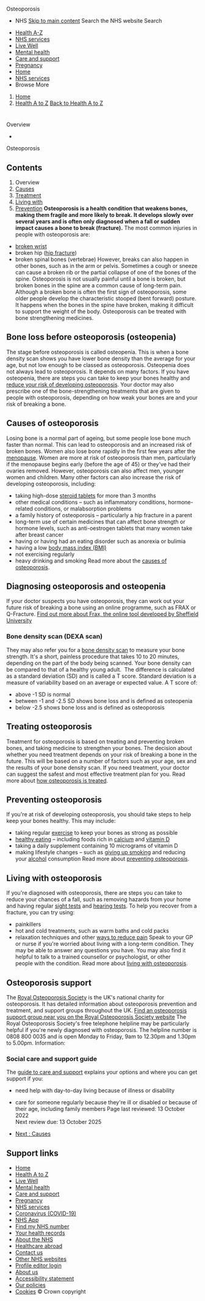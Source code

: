 
Osteoporosis
 - NHS
[Skip to main content](#maincontent)
Search the NHS website
Search
* [Health A-Z](/conditions/)
* [NHS services](/nhs-services/)
* [Live Well](/live-well/)
* [Mental health](/mental-health/)
* [Care and support](/conditions/social-care-and-support-guide/)
* [Pregnancy](/pregnancy/)
* [Home](/)
* [NHS services](/nhs-services/)
* Browse
 More
1. [Home](/)
2. [Health A to Z](/conditions/)
[Back to 
 Health A to Z](/conditions/) 
# 
Overview
 
 - 
 Osteoporosis
## Contents
1. Overview
2. [Causes](/conditions/osteoporosis/causes/)
3. [Treatment](/conditions/osteoporosis/treatment/)
4. [Living with](/conditions/osteoporosis/living-with/)
5. [Prevention](/conditions/osteoporosis/prevention/)
**Osteoporosis is a health condition that weakens bones, making them fragile and more likely to break. It develops slowly over several years and is often only diagnosed when a fall or sudden impact causes a bone to break (fracture).**
The most common injuries in people with osteoporosis are:
* [broken wrist](/conditions/broken-arm-or-wrist/)
* broken hip ([hip fracture](/conditions/broken-hip/))
* broken spinal bones (vertebrae)
However, breaks can also happen in other bones, such as in the arm or pelvis. Sometimes a cough or sneeze can cause a broken rib or the partial collapse of one of the bones of the spine.
Osteoporosis is not usually painful until a bone is broken, but broken bones in the spine are a common cause of long-term pain.
Although a broken bone is often the first sign of osteoporosis, some older people develop the characteristic stooped (bent forward) posture. It happens when the bones in the spine have broken, making it difficult to support the weight of the body.
Osteoporosis can be treated with bone strengthening medicines.
## Bone loss before osteoporosis (osteopenia)
The stage before osteoporosis is called osteopenia. This is when a bone density scan shows you have lower bone density than the average for your age, but not low enough to be classed as osteoporosis.
Osteopenia does not always lead to osteoporosis. It depends on many factors.
If you have osteopenia, there are steps you can take to keep your bones healthy and [reduce your risk of developing osteoporosis](/conditions/osteoporosis/prevention/).
Your doctor may also prescribe one of the bone-strengthening treatments that are given to people with osteoporosis, depending on how weak your bones are and your risk of breaking a bone.
## Causes of osteoporosis
Losing bone is a normal part of ageing, but some people lose bone much faster than normal. This can lead to osteoporosis and an increased risk of broken bones.
Women also lose bone rapidly in the first few years after the [menopause](/conditions/menopause/). Women are more at risk of osteoporosis than men, particularly if the menopause begins early (before the age of 45) or they've had their ovaries removed.
However, osteoporosis can also affect men, younger women and children.
Many other factors can also increase the risk of developing osteoporosis, including:
* taking high-dose [steroid tablets](/conditions/steroid-tablets/) for more than 3 months
* other medical conditions – such as inflammatory conditions, hormone-related conditions, or malabsorption problems
* a family history of osteoporosis – particularly a hip fracture in a parent
* long-term use of certain medicines that can affect bone strength or hormone levels, such as anti-oestrogen tablets that many women take after breast cancer
* having or having had an eating disorder such as anorexia or bulimia
* having a low [body mass index (BMI)](/live-well/healthy-weight/bmi-calculator/)
* not exercising regularly
* heavy drinking and smoking
Read more about the [causes of osteoporosis](/conditions/osteoporosis/causes/).
## Diagnosing osteoporosis and osteopenia
If your doctor suspects you have osteoporosis, they can work out your future risk of breaking a bone using an online programme, such as FRAX or Q-Fracture.
[Find out more about Frax, the online tool developed by Sheffield University](https://www.sheffield.ac.uk/FRAX/tool.aspx)
### Bone density scan (DEXA scan)
They may also refer you for a [bone density scan](/conditions/dexa-scan/) to measure your bone strength. It's a short, painless procedure that takes 10 to 20 minutes, depending on the part of the body being scanned.
Your bone density can be compared to that of a healthy young adult. 
The difference is calculated as a standard deviation (SD) and is called a T score.
Standard deviation is a measure of variability based on an average or expected value. A T score of:
* above -1 SD is normal
* between -1 and -2.5 SD shows bone loss and is defined as osteopenia
* below -2.5 shows bone loss and is defined as osteoporosis
## Treating osteoporosis
Treatment for osteoporosis is based on treating and preventing broken bones, and taking medicine to strengthen your bones.
The decision about whether you need treatment depends on your risk of breaking a bone in the future. This will be based on a number of factors such as your age, sex and the results of your bone density scan.
If you need treatment, your doctor can suggest the safest and most effective treatment plan for you.
Read more about [how osteoporosis is treated](/conditions/osteoporosis/treatment/).
## Preventing osteoporosis
If you're at risk of developing osteoporosis, you should take steps to help keep your bones healthy. This may include:
* taking regular [exercise](/live-well/exercise/) to keep your bones as strong as possible
* [healthy eating](/live-well/eat-well/how-to-eat-a-balanced-diet/) – including foods rich in [calcium](/conditions/vitamins-and-minerals/calcium/) and [vitamin D](/conditions/vitamins-and-minerals/vitamin-d/)
* taking a daily supplement containing 10 micrograms of vitamin D
* making lifestyle changes – such as [giving up smoking](/live-well/quit-smoking/) and reducing your [alcohol](/live-well/alcohol-advice/) consumption
Read more about [preventing osteoporosis](/conditions/osteoporosis/prevention/).
## Living with osteoporosis
If you're diagnosed with osteoporosis, there are steps you can take to reduce your chances of a fall, such as removing hazards from your home and having regular [sight tests](/nhs-services/opticians/visiting-an-optician/) and [hearing tests](/conditions/hearing-tests/).
To help you recover from a fracture, you can try using:
* painkillers
* hot and cold treatments, such as warm baths and cold packs
* relaxation techniques and other [ways to reduce pain](/live-well/pain/10-ways-to-ease-pain/)
Speak to your GP or nurse if you're worried about living with a long-term condition. They may be able to answer any questions you have.
You may also find it helpful to talk to a trained counsellor or psychologist, or other people with the condition.
Read more about [living with osteoporosis](/conditions/osteoporosis/living-with/).
## Osteoporosis support
The [Royal Osteoporosis Society](https://theros.org.uk/) is the UK's national charity for osteoporosis.
It has detailed information about osteoporosis prevention and treatment, and support groups throughout the UK.
[Find an osteoporosis support group near you on the Royal Osteoporosis Society website](https://theros.org.uk/information-and-support/support-in-your-area/find-your-local-support-group/)
The Royal Osteoporosis Society's free telephone helpline may be particularly helpful if you're newly diagnosed with osteoporosis.
The helpline number is 0808 800 0035 and is open Monday to Friday, 9am to 12.30pm and 1.30pm to 5.00pm.
Information: 
### Social care and support guide
The [guide to care and support](/conditions/social-care-and-support-guide/) explains your options and where you can get support if you:
* need help with day-to-day living because of illness or disability
* care for someone regularly because they're ill or disabled or because of their age, including family members
 Page last reviewed: 13 October 2022  
 Next review due: 13 October 2025
 
* [Next
:
Causes](/conditions/osteoporosis/causes/)
## Support links
* [Home](/)
* [Health A to Z](/conditions/)
* [Live Well](/live-well/)
* [Mental health](/mental-health/)
* [Care and support](/conditions/social-care-and-support-guide/)
* [Pregnancy](/pregnancy/)
* [NHS services](/nhs-services/)
* [Coronavirus (COVID-19)](/conditions/coronavirus-covid-19/)
* [NHS App](/nhs-app/)
* [Find my NHS number](/nhs-services/online-services/find-nhs-number/)
* [Your health records](/using-the-nhs/about-the-nhs/your-health-records/)
* [About the NHS](/using-the-nhs/about-the-nhs/)
* [Healthcare abroad](/using-the-nhs/healthcare-abroad/apply-for-a-free-uk-global-health-insurance-card-ghic/)
* [Contact us](/contact-us/)
* [Other NHS websites](/nhs-sites/)
* [Profile editor login](/our-policies/profile-editor-login/)
* [About us](/about-us/)
* [Accessibility statement](/accessibility-statement/)
* [Our policies](/our-policies/)
* [Cookies](/our-policies/cookies-policy/)
© Crown copyright

